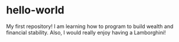 # hello-world
My first repository!
I am learning how to program to build wealth and financial stability.
Also, I would really enjoy having a Lamborghini!
